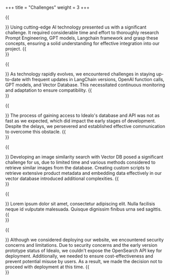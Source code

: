 +++
title = "Challenges"
weight = 3
+++

{{<section title="New AI Technology" >}}
Using cutting-edge AI technology presented us with a significant challenge. 
It required considerable time and effort to thoroughly research Prompt Engineering, GPT models, 
Langchain framework and grasp these concepts, ensuring a solid understanding for effective 
integration into our project.
{{</section>}}

{{<section title="Keeping Up with Rapid Technology Changes" >}}
As technology rapidly evolves, we encountered challenges in staying up-to-date with frequent 
updates in LangChain versions, OpenAI function calls, GPT models, and Vector Database. 
This necessitated continuous monitoring and adaptation to ensure compatibility.
{{</section>}}

{{<section title="Accessing Idealo's Database" >}}
The process of gaining access to Idealo's database and API was not as fast as we expected, 
which did impact the early stages of development. Despite the delays, we persevered and 
established effective communication to overcome this obstacle.
{{</section>}}

{{<section title="Image similarity search Vector DB" >}}
Developing an image similarity search with Vector DB posed a significant challenge for us, 
due to limited time and various methods considered to retrieve similar images from the database. 
Creating custom scripts to retrieve extensive product metadata and embedding data effectively 
in our vector database introduced additional complexities.
{{</section>}}

{{<section title="Filter products" >}}
Lorem ipsum dolor sit amet, consectetur adipiscing elit. 
Nulla facilisis neque id vulputate malesuada. 
Quisque dignissim finibus urna sed sagittis.
{{</section>}}

{{<section title="Deployment Hurdles" >}}
Although we considered deploying our website, we encountered security concerns and limitations. 
Due to security concerns and the early version prototype status of Idealo, we couldn't expose 
the OpenSearch API key for deployment. Additionally, we needed to ensure cost-effectiveness and 
prevent potential misuse by users. As a result, we made the decision not to proceed with deployment at this time.
{{</section>}}
